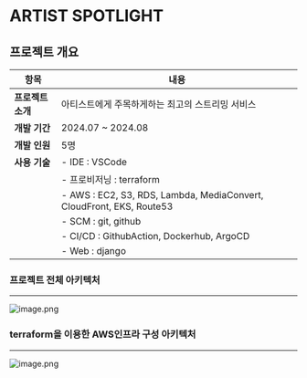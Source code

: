 # ARTIST SPOTLIGHT

## 프로젝트 개요

| **항목** | **내용** |
| --- | --- |
| **프로젝트 소개** | 아티스트에게 주목하게하는 최고의 스트리밍 서비스 |
| **개발 기간** | 2024.07 ~ 2024.08 |
| **개발 인원** | 5명 |
| **사용 기술** | - IDE : VSCode
||- 프로비저닝 : terraform
||- AWS : EC2, S3, RDS, Lambda, MediaConvert, CloudFront, EKS, Route53
||- SCM : git, github
||- CI/CD : GithubAction, Dockerhub, ArgoCD
||- Web : django |


### 프로젝트 전체 아키텍처

---

![image.png](https://github.com/user-attachments/assets/ab84887b-6d8e-4ab4-b9af-9230389a8dcf)

### terraform을 이용한 AWS인프라 구성 아키텍처

---

![image.png](https://github.com/user-attachments/assets/625da2d7-650e-4161-abc0-f5afe66ce2fc)
